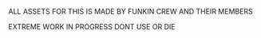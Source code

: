 ALL ASSETS FOR THIS IS MADE BY FUNKIN CREW AND THEIR MEMBERS

EXTREME WORK IN PROGRESS DONT USE OR DIE
